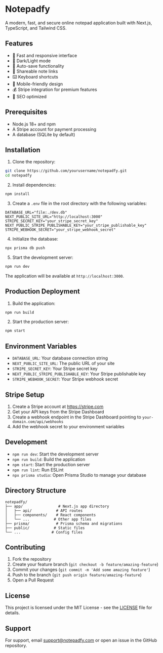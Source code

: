 # Notepadfy

A modern, fast, and secure online notepad application built with Next.js, TypeScript, and Tailwind CSS.

## Features

- 🚀 Fast and responsive interface
- 🌙 Dark/Light mode
- 💾 Auto-save functionality
- 🔗 Shareable note links
- ⌨️ Keyboard shortcuts
- 📱 Mobile-friendly design
- 💰 Stripe integration for premium features
- 🎯 SEO optimized

## Prerequisites

- Node.js 18+ and npm
- A Stripe account for payment processing
- A database (SQLite by default)

## Installation

1. Clone the repository:
```bash
git clone https://github.com/yourusername/notepadfy.git
cd notepadfy
```

2. Install dependencies:
```bash
npm install
```

3. Create a `.env` file in the root directory with the following variables:
```env
DATABASE_URL="file:./dev.db"
NEXT_PUBLIC_SITE_URL="http://localhost:3000"
STRIPE_SECRET_KEY="your_stripe_secret_key"
NEXT_PUBLIC_STRIPE_PUBLISHABLE_KEY="your_stripe_publishable_key"
STRIPE_WEBHOOK_SECRET="your_stripe_webhook_secret"
```

4. Initialize the database:
```bash
npx prisma db push
```

5. Start the development server:
```bash
npm run dev
```

The application will be available at `http://localhost:3000`.

## Production Deployment

1. Build the application:
```bash
npm run build
```

2. Start the production server:
```bash
npm start
```

## Environment Variables

- `DATABASE_URL`: Your database connection string
- `NEXT_PUBLIC_SITE_URL`: The public URL of your site
- `STRIPE_SECRET_KEY`: Your Stripe secret key
- `NEXT_PUBLIC_STRIPE_PUBLISHABLE_KEY`: Your Stripe publishable key
- `STRIPE_WEBHOOK_SECRET`: Your Stripe webhook secret

## Stripe Setup

1. Create a Stripe account at https://stripe.com
2. Get your API keys from the Stripe Dashboard
3. Create a webhook endpoint in the Stripe Dashboard pointing to `your-domain.com/api/webhooks`
4. Add the webhook secret to your environment variables

## Development

- `npm run dev`: Start the development server
- `npm run build`: Build the application
- `npm start`: Start the production server
- `npm run lint`: Run ESLint
- `npx prisma studio`: Open Prisma Studio to manage your database

## Directory Structure

```
notepadfy/
├── app/                # Next.js app directory
│   ├── api/           # API routes
│   ├── components/    # React components
│   └── ...           # Other app files
├── prisma/            # Prisma schema and migrations
├── public/           # Static files
└── ...              # Config files
```

## Contributing

1. Fork the repository
2. Create your feature branch (`git checkout -b feature/amazing-feature`)
3. Commit your changes (`git commit -m 'Add some amazing feature'`)
4. Push to the branch (`git push origin feature/amazing-feature`)
5. Open a Pull Request

## License

This project is licensed under the MIT License - see the [LICENSE](LICENSE) file for details.

## Support

For support, email support@notepadfy.com or open an issue in the GitHub repository. 